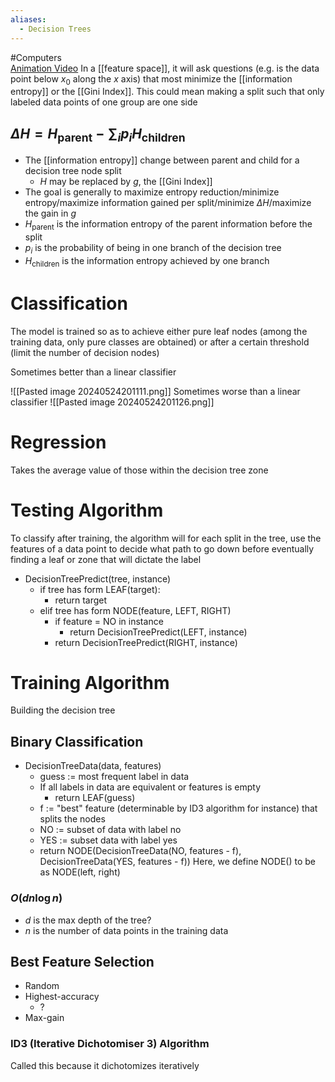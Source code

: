 ```yaml
---
aliases:
  - Decision Trees
---
```

#Computers  
[Animation Video](https://www.youtube.com/watch?v=ZVR2Way4nwQ)
In a [[feature space]], it will ask questions (e.g. is the data point below $\displaystyle x_{0}$ along the $\displaystyle x$ axis) that most minimize the [[information entropy]] or the [[Gini Index]]. This could mean making a split such that only labeled data points of one group are one side
## $\displaystyle \Delta H=H_{\text{parent}}-\sum_{i}p_{i}H_{\text{children}}$
* The [[information entropy]] change between parent and child for a decision tree node split
	* $\displaystyle H$ may be replaced by $\displaystyle g$, the [[Gini Index]]
* The goal is generally to maximize entropy reduction/minimize entropy/maximize information gained per split/minimize $\displaystyle \Delta H$/maximize the gain in $\displaystyle g$
* $\displaystyle H_{\text{parent} }$ is the information entropy of the parent information before the split
* $\displaystyle p_{i}$ is the probability of being in one branch of the decision tree
* $\displaystyle H_{\text{children}}$ is the information entropy achieved by one branch
# Classification
The model is trained so as to achieve either pure leaf nodes (among the training data, only pure classes are obtained) or after a certain threshold (limit the number of decision nodes)

Sometimes better than a linear classifier

![[Pasted image 20240524201111.png]]
Sometimes worse than a linear classifier
![[Pasted image 20240524201126.png]]
# Regression
Takes the average value of those within the decision tree zone
# Testing Algorithm
To classify after training, the algorithm will for each split in the tree, use the features of a data point  to decide what path to go down before eventually finding a leaf or zone that will dictate the label
* DecisionTreePredict(tree, instance)
	* if tree has form LEAF(target):
		* return target
	* elif tree has form NODE(feature, LEFT, RIGHT) 
		* if feature = NO in instance
			* return DecisionTreePredict(LEFT, instance)
		* return DecisionTreePredict(RIGHT, instance)
# Training Algorithm
Building the decision tree
## Binary Classification
* DecisionTreeData(data, features)
	* guess := most frequent label in data
	* If all labels in data are equivalent or features is empty
		* return LEAF(guess)
	* f := "best" feature (determinable by ID3 algorithm for instance) that splits the nodes
	* NO := subset of data with label no
	* YES := subset data with label yes
	* return NODE(DecisionTreeData(NO, features - f), DecisionTreeData(YES, features - f))
Here, we define NODE() to be as NODE(left, right)
### $\displaystyle O(dn\log n)$
* $\displaystyle d$ is the max depth of the tree?
* $\displaystyle n$ is the number of data points in the training data
## Best Feature Selection
* Random
* Highest-accuracy
	* ?
* Max-gain
### ID3 (Iterative Dichotomiser 3) Algorithm
Called this because it dichotomizes iteratively